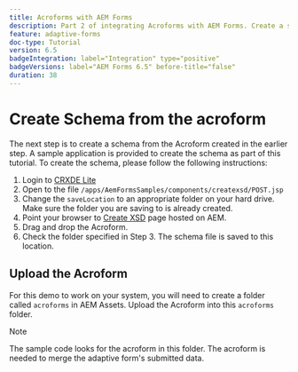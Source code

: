 ```yaml
---
title: Acroforms with AEM Forms
description: Part 2 of integrating Acroforms with AEM Forms. Create a schema from an Acroform.
feature: adaptive-forms
doc-type: Tutorial
version: 6.5
badgeIntegration: label="Integration" type="positive"
badgeVersions: label="AEM Forms 6.5" before-title="false"
duration: 38
---
```


# Create Schema from the acroform

The next step is to create a schema from the Acroform created in the earlier step. A sample application is provided to create the schema as part of this tutorial. To create the schema, please follow the following instructions:

1. Login to [CRXDE Lite](http://localhost:4502/crx/de)
2. Open to the file `/apps/AemFormsSamples/components/createxsd/POST.jsp`
3. Change the `saveLocation` to an appropriate folder on your hard drive. Make sure the folder you are saving to is already created.
4. Point your browser to [Create XSD](http://localhost:4502/content/DocumentServices/CreateXsd.html) page hosted on AEM.
5. Drag and drop the Acroform.
6. Check the folder specified in Step 3. The schema file is saved to this location.

## Upload the Acroform

For this demo to work on your system, you will need to create a folder called `acroforms` in AEM Assets. Upload the Acroform into this `acroforms` folder.

>[!NOTE]
>
>The sample code looks for the acroform in this folder. The acroform is needed to merge the adaptive form's submitted data.
